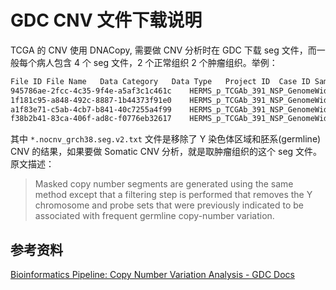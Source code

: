 # GDC CNV 文件下载说明
TCGA 的 CNV 使用 DNACopy, 需要做 CNV 分析时在 GDC 下载 seg 文件，而一般每个病人包含 4 个 seg 文件，2 个正常组织 2 个肿瘤组织。举例：  

```bash
File ID	File Name	Data Category	Data Type	Project ID	Case ID	Sample ID	Sample Type  
945786ae-2fcc-4c35-9f4e-a5af3c1c461c	HERMS_p_TCGAb_391_NSP_GenomeWideSNP_6_F06_1473594.nocnv_grch38.seg.v2.txt	Copy Number Variation	Masked Copy Number Segment	TCGA-BLCA	TCGA-2F-A9KO	TCGA-2F-A9KO-11A	Solid Tissue Normal
1f181c95-a848-492c-8887-1b44373f91e0	HERMS_p_TCGAb_391_NSP_GenomeWideSNP_6_F06_1473594.grch38.seg.v2.txt	Copy Number Variation	Copy Number Segment	TCGA-BLCA	TCGA-2F-A9KO	TCGA-2F-A9KO-11A	Solid Tissue Normal
a1f83e71-c5ab-4cb7-b841-40c7255a4f99	HERMS_p_TCGAb_391_NSP_GenomeWideSNP_6_F07_1473568.nocnv_grch38.seg.v2.txt	Copy Number Variation	Masked Copy Number Segment	TCGA-BLCA	TCGA-2F-A9KO	TCGA-2F-A9KO-01A	Primary Tumor
f38b2b41-83ca-406f-ad8c-f0776eb32617	HERMS_p_TCGAb_391_NSP_GenomeWideSNP_6_F07_1473568.grch38.seg.v2.txt	Copy Number Variation	Copy Number Segment	TCGA-BLCA	TCGA-2F-A9KO	TCGA-2F-A9KO-01A	Primary Tumor
```

其中 `*.nocnv_grch38.seg.v2.txt` 文件是移除了 Y 染色体区域和胚系(germline) CNV 的结果，如果要做 Somatic CNV 分析，就是取肿瘤组织的这个 seg 文件。原文描述：  
> Masked copy number segments are generated using the same method except that a filtering step is performed that removes the Y chromosome and probe sets that were previously indicated to be associated with frequent germline copy-number variation.
> 

## 参考资料
[Bioinformatics Pipeline: Copy Number Variation Analysis - GDC Docs](https://docs.gdc.cancer.gov/Data/Bioinformatics_Pipelines/CNV_Pipeline/)